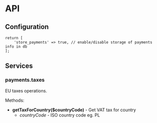 API
===

Configuration
-------------

    return [
        'store_payments' => true, // enable/disable storage of payments info in db
    ];

Services
--------

### payments.taxes

EU taxes operations.

Methods:

- **getTaxForCountry($countryCode)** - Get VAT tax for country
    - _countryCode_ - ISO country code eg. PL